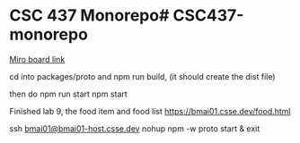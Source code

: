 # CSC 437 Monorepo# CSC437-monorepo

[Miro board link](https://miro.com/app/board/uXjVIDh1RNE=/)

cd into packages/proto and npm run build, (it should create the dist file) 

then do npm run start npm start


Finished lab 9, the 
food item and food list 
https://bmai01.csse.dev/food.html


ssh bmai01@bmai01-host.csse.dev
nohup npm -w proto start &
exit
